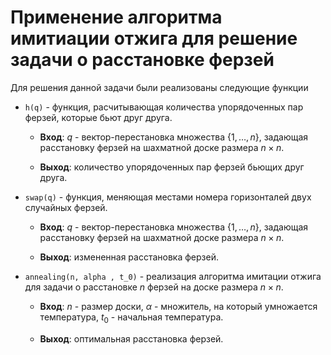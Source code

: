 # Применение алгоритма имитиации отжига для решение задачи о расстановке ферзей

Для решения данной задачи были реализованы следующие функции

* ```h(q)``` - функция, расчитывающая количества упорядоченных пар ферзей, которые бьют друг друга.

    * **Вход**: $q$ - вектор-перестановка множества $\{1, \dots, n\}$, задающая расстановку ферзей на шахматной доске размера $n \times n$.

    * **Выход**: количество упорядоченных пар ферзей бьющих друг друга.

* ```swap(q)``` - функция, меняющая местами номера горизонталей двух случайных ферзей.

    * **Вход**: $q$ - вектор-перестановка множества $\{1, \dots, n\}$, задающая расстановку ферзей на шахматной доске размера $n \times n$.

    * **Выход**: измененная расстановка ферзей.

* ```annealing(n, alpha , t_0)``` - реализация алгоритма имитации отжига для задачи о расстановке $n$ ферзей на доске размера $n \times n$.  

    * **Вход**: $n$ - размер доски, $\alpha$ -  множитель, на который умножается температура, $t_0$ - начальная температура.

    * **Выход**: оптимальная расстановка ферзей.